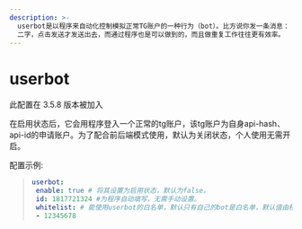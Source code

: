 ```yaml
---
description: >-
  userbot是以程序来自动化控制模拟正常TG账户的一种行为（bot）。比方说你发一条消息： 你好 ，你首先需要打出 ”你好“
  二字，点击发送才发送出去，而通过程序也是可以做到的，而且做重复工作往往更有效率。
---
```


# userbot

此配置在 3.5.8 版本被加入

在启用状态后，它会用程序登入一个正常的tg账户，该tg账户为自身api-hash、api-id的申请账户。为了配合前后端模式使用，默认为关闭状态，个人使用无需开启。



配置示例:

> ```yaml
> userbot:
>  enable: true # 将其设置为启用状态，默认为false。
>  id: 1817721324 #为程序自动填写，无需手动设置。
>  whitelist: # 能使用userbot的白名单，默认只有自己的bot是白名单，默认值由程序在userbot开启的情况下自动填写。
>  - 12345678 
> ```
